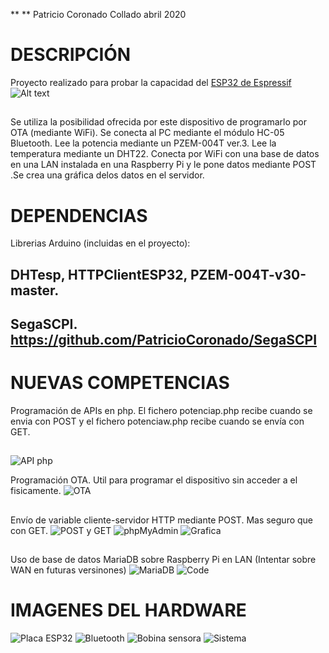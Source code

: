 ** ** Patricio Coronado Collado abril 2020
# DESCRIPCIÓN
 Proyecto realizado para probar la capacidad del [ESP32 de Espressif](https://www.espressif.com/en/products/socs/esp32/overview)
![Alt text](https://github.com/PatricioCoronado/Monitor-de-consumo-de-potencia/blob/master/ficheros/foto8.png "ESP32")
## 
 Se utiliza la posibilidad ofrecida por este dispositivo
 de programarlo por OTA (mediante WiFi). Se conecta al PC mediante el módulo HC-05 Bluetooth.
 Lee la potencia mediante un PZEM-004T ver.3. Lee la temperatura mediante un DHT22.
 Conecta por WiFi con una base de datos en una LAN instalada en una Raspberry Pi
 y le pone datos mediante POST .Se crea una gráfica delos datos en el servidor.
## 
# DEPENDENCIAS
Librerias Arduino (incluidas en el proyecto):
## DHTesp, HTTPClientESP32, PZEM-004T-v30-master.
## SegaSCPI. https://github.com/PatricioCoronado/SegaSCPI
##
# NUEVAS COMPETENCIAS
Programación de APIs en php. El fichero potenciap.php recibe cuando se envia con POST y el fichero potenciaw.php recibe cuando se envía con GET.
##
![API php](https://github.com/PatricioCoronado/Monitor-de-consumo-de-potencia/blob/master/ficheros/php.png "APIs")

Programación OTA. Util para programar el dispositivo sin acceder a el fisicamente.
![OTA](https://github.com/PatricioCoronado/Monitor-de-consumo-de-potencia/blob/master/ficheros/OTA.png "OTA")
## 
Envío de variable cliente-servidor HTTP mediante POST. Mas seguro que con GET.
![POST y GET](https://github.com/PatricioCoronado/Monitor-de-consumo-de-potencia/blob/master/ficheros/POST_GET.png "post y get")
![phpMyAdmin](https://github.com/PatricioCoronado/Monitor-de-consumo-de-potencia/blob/master/ficheros/foto6.png "phpMyAdmin en Raspberry Pi")
![Grafica](https://github.com/PatricioCoronado/Monitor-de-consumo-de-potencia/blob/master/ficheros/foto0.png "gráfica de consumo")
## 
Uso de base de datos MariaDB sobre Raspberry Pi en LAN (Intentar sobre WAN en futuras versinones)
![MariaDB](https://github.com/PatricioCoronado/Monitor-de-consumo-de-potencia/blob/master/ficheros/MariaDB.png "MariaDB y Raspberry Pi")
![Code](https://github.com/PatricioCoronado/Monitor-de-consumo-de-potencia/blob/master/ficheros/code.png "Visual Studio Code")
## 
# IMAGENES DEL HARDWARE
![Placa ESP32](https://github.com/PatricioCoronado/Monitor-de-consumo-de-potencia/blob/master/ficheros/foto7.png "placa de desarrollo")
![Bluetooth](https://github.com/PatricioCoronado/Monitor-de-consumo-de-potencia/blob/master/ficheros/foto3.png "placa con HC-05")
![Bobina sensora](https://github.com/PatricioCoronado/Monitor-de-consumo-de-potencia/blob/master/ficheros/foto4.png "sensado de corriente")
![Sistema](https://github.com/PatricioCoronado/Monitor-de-consumo-de-potencia/blob/master/ficheros/foto5.png "sistema completo")
